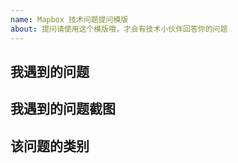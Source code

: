 ```yaml
---
name: Mapbox 技术问题提问模版
about: 提问请使用这个模版哦，才会有技术小伙伴回答你的问题
---
```


<!-- 请按照下面的格式，说明自己问题并贴上截图，方便更快地获得答案哦。如果希望更快获得答案，可以参考 readme 文件中的内容：https://github.com/mapbox-developer-group/Mapbox-Tech-Q-A/blob/master/README.md -->

## 我遇到的问题
<!-- 你遇到的问题是什么，请详细描述前因后果 -->

## 我遇到的问题截图
<!-- 请附上软件/代码截图，并加以说明 -->

## 该问题的类别
<!-- 请说明是什么类别：iOS, Android, Unity, Web, 数据可视化, 地图设计，或其他 -->
